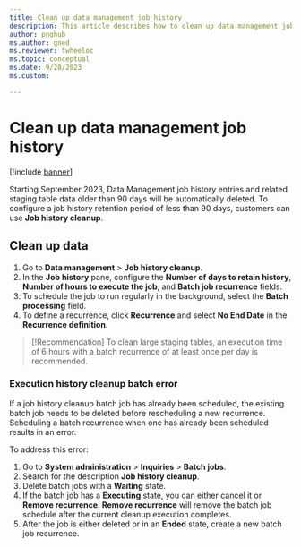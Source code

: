 ```yaml
---
title: Clean up data management job history
description: This article describes how to clean up data management job history.
author: pnghub
ms.author: gned
ms.reviewer: twheeloc
ms.topic: conceptual
ms.date: 9/28/2023
ms.custom:

---
```


# Clean up data management job history

[!include [banner](../includes/banner.md)]

Starting September 2023, Data Management job history entries and related staging table data older than 90 days will be automatically deleted. To configure a job history retention period of less than 90 days,
customers can use **Job history cleanup**. 

## Clean up data

1. Go to **Data management** > **Job history cleanup**.
2. In the **Job history** pane, configure the **Number of days to retain history**, **Number of hours to execute the job**, and **Batch job recurrence** fields. 
3. To schedule the job to run regularly in the background, select the **Batch processing** field.
4. To define a recurrence, click **Recurrence** and select **No End Date** in the **Recurrence definition**.   

> [!Recommendation]
> To clean large staging tables, an execution time of 6 hours with a batch recurrence of at least once per day is recommended.  

### Execution history cleanup batch error

If a job history cleanup batch job has already been scheduled, the existing batch job needs to be deleted before rescheduling a new recurrence.  
Scheduling a batch recurrence when one has already been scheduled results in an error.   

To address this error:

1. Go to **System administration** > **Inquiries** > **Batch jobs**.
2. Search for the description **Job history cleanup**.
3. Delete batch jobs with a **Waiting** state.
4. If the batch job has a **Executing** state, you can either cancel it or **Remove recurrence**. **Remove recurrence** will remove the batch job schedule after the current cleanup execution completes.
5. After the job is either deleted or in an **Ended** state, create a new batch job recurrence.  

 
